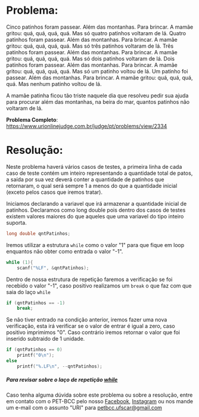# Problema:  

Cinco patinhos foram passear. Além das montanhas. Para brincar. A mamãe gritou: quá, quá, quá, quá. Mas só quatro patinhos voltaram de lá. Quatro patinhos foram passear. Além das montanhas. Para brincar. A mamãe gritou: quá, quá, quá, quá. Mas só três patinhos voltaram de lá. Três patinhos foram passear. Além das montanhas. Para brincar. A mamãe gritou: quá, quá, quá, quá. Mas só dois patinhos voltaram de lá. Dois patinhos foram passear. Além das montanhas. Para brincar. A mamãe gritou: quá, quá, quá, quá. Mas só um patinho voltou de lá. Um patinho foi passear. Além das montanhas. Para brincar. A mamãe gritou: quá, quá, quá, quá. Mas nenhum patinho voltou de lá.

A mamãe patinha ficou tão triste naquele dia que resolveu pedir sua ajuda para procurar além das montanhas, na beira do mar, quantos patinhos não voltaram de lá.

**Problema Completo**: https://www.urionlinejudge.com.br/judge/pt/problems/view/2334

# Resolução:

Neste problema haverá vários casos de testes, a primeira linha de cada caso de teste contém um inteiro representando a quantidade total de patos, a saída por sua vez deverá conter a quantidade de patinhos que retornaram, o qual será sempre 1 a menos do que a quantidade inicial (exceto pelos casos que iremos tratar).

Iniciamos declarando a variavel que irá armazenar a quantidade inicial de patinhos. Declaramos como long double pois dentro dos casos de testes existem valores maiores do que aqueles que uma variavel do tipo inteiro suporta.
```c
long double qntPatinhos;
```


Iremos utilizar a estrutura `while` como o valor "1" para que fique em loop enquantos não obter como entrada o valor "-1".
```c
while (1){
	scanf("%LF", &qntPatinhos);
```


Dentro de nossa estrutura de repetição faremos a verificação se foi recebido o valor "-1", caso positivo realizamos um `break` o que faz com que saia do laço `while`
```c
if (qntPatinhos == -1)
	break;
```


Se não tiver entrado na condição anterior, iremos fazer uma nova verificação, esta irá verificar se o valor de entrar é igual a zero, caso positivo imprimimos "0". Caso contrário iremos retornar o valor que foi inserido subtraido de 1 unidade.
```c
if (qntPatinhos == 0)
	printf("0\n");
else
	printf("%.LF\n", --qntPatinhos);
```

##### Para revisar sobre o laço de repetição [while](http://linguagemc.com.br/o-comando-while-em-c/)
    
Caso tenha alguma dúvida sobre este problema ou sobre a resolução, entre em contato com o PET-BCC pelo nosso
[Facebook](https://www.facebook.com/petbcc/),
[Instagram](https://www.instagram.com/petbcc.ufscar/)
ou nos mande um e-mail com o assunto "URI" para  petbcc.ufscar@gmail.com